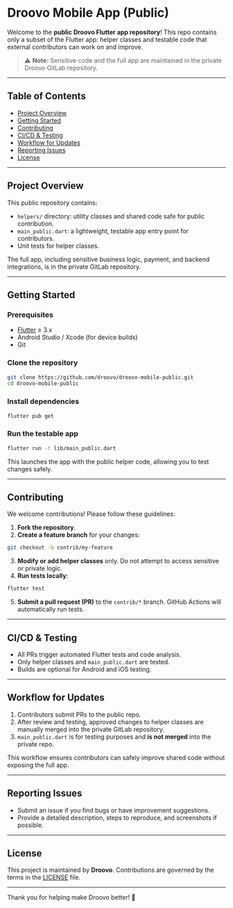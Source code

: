 # Droovo Mobile App (Public)

Welcome to the **public Droovo Flutter app repository**! This repo contains only a subset of the Flutter app: helper classes and testable code that external contributors can work on and improve.

> ⚠️ **Note:** Sensitive code and the full app are maintained in the private Droovo GitLab repository.

---

## Table of Contents

* [Project Overview](#project-overview)
* [Getting Started](#getting-started)
* [Contributing](#contributing)
* [CI/CD & Testing](#cicd--testing)
* [Workflow for Updates](#workflow-for-updates)
* [Reporting Issues](#reporting-issues)
* [License](#license)

---

## Project Overview

This public repository contains:

* `helpers/` directory: utility classes and shared code safe for public contribution.
* `main_public.dart`: a lightweight, testable app entry point for contributors.
* Unit tests for helper classes.

The full app, including sensitive business logic, payment, and backend integrations, is in the private GitLab repository.

---

## Getting Started

### Prerequisites

* [Flutter](https://flutter.dev/docs/get-started/install) ≥ 3.x
* Android Studio / Xcode (for device builds)
* Git

### Clone the repository

```bash
git clone https://github.com/droovo/droovo-mobile-public.git
cd droovo-mobile-public
```

### Install dependencies

```bash
flutter pub get
```

### Run the testable app

```bash
flutter run -t lib/main_public.dart
```

This launches the app with the public helper code, allowing you to test changes safely.

---

## Contributing

We welcome contributions! Please follow these guidelines:

1. **Fork the repository**.
2. **Create a feature branch** for your changes:

```bash
git checkout -b contrib/my-feature
```

3. **Modify or add helper classes** only. Do not attempt to access sensitive or private logic.
4. **Run tests locally**:

```bash
flutter test
```

5. **Submit a pull request (PR)** to the `contrib/*` branch. GitHub Actions will automatically run tests.

---

## CI/CD & Testing

* All PRs trigger automated Flutter tests and code analysis.
* Only helper classes and `main_public.dart` are tested.
* Builds are optional for Android and iOS testing.

---

## Workflow for Updates

1. Contributors submit PRs to the public repo.
2. After review and testing, approved changes to helper classes are manually merged into the private GitLab repository.
3. `main_public.dart` is for testing purposes and **is not merged** into the private repo.

This workflow ensures contributors can safely improve shared code without exposing the full app.

---

## Reporting Issues

* Submit an issue if you find bugs or have improvement suggestions.
* Provide a detailed description, steps to reproduce, and screenshots if possible.

---

## License

This project is maintained by **Droovo**. Contributions are governed by the terms in the [LICENSE](LICENSE) file.

---

Thank you for helping make Droovo better! 🚀

